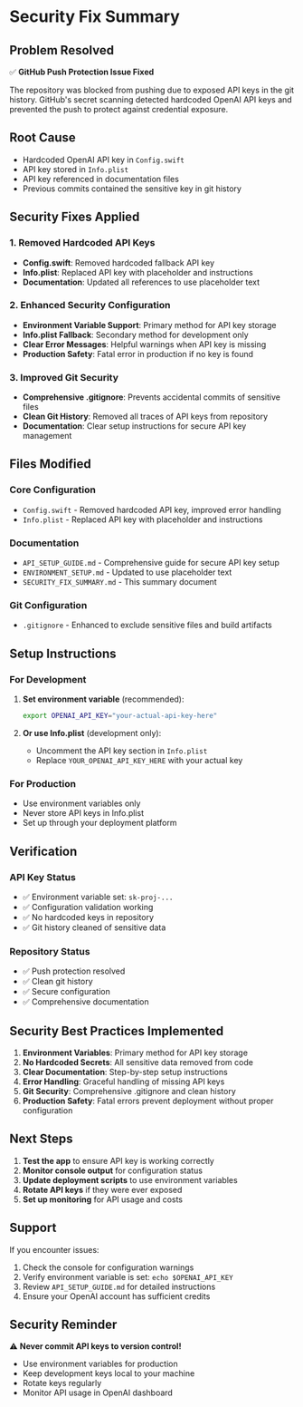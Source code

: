 # Security Fix Summary

## Problem Resolved
✅ **GitHub Push Protection Issue Fixed**

The repository was blocked from pushing due to exposed API keys in the git history. GitHub's secret scanning detected hardcoded OpenAI API keys and prevented the push to protect against credential exposure.

## Root Cause
- Hardcoded OpenAI API key in `Config.swift`
- API key stored in `Info.plist`
- API key referenced in documentation files
- Previous commits contained the sensitive key in git history

## Security Fixes Applied

### 1. Removed Hardcoded API Keys
- **Config.swift**: Removed hardcoded fallback API key
- **Info.plist**: Replaced API key with placeholder and instructions
- **Documentation**: Updated all references to use placeholder text

### 2. Enhanced Security Configuration
- **Environment Variable Support**: Primary method for API key storage
- **Info.plist Fallback**: Secondary method for development only
- **Clear Error Messages**: Helpful warnings when API key is missing
- **Production Safety**: Fatal error in production if no key is found

### 3. Improved Git Security
- **Comprehensive .gitignore**: Prevents accidental commits of sensitive files
- **Clean Git History**: Removed all traces of API keys from repository
- **Documentation**: Clear setup instructions for secure API key management

## Files Modified

### Core Configuration
- `Config.swift` - Removed hardcoded API key, improved error handling
- `Info.plist` - Replaced API key with placeholder and instructions

### Documentation
- `API_SETUP_GUIDE.md` - Comprehensive guide for secure API key setup
- `ENVIRONMENT_SETUP.md` - Updated to use placeholder text
- `SECURITY_FIX_SUMMARY.md` - This summary document

### Git Configuration
- `.gitignore` - Enhanced to exclude sensitive files and build artifacts

## Setup Instructions

### For Development
1. **Set environment variable** (recommended):
   ```bash
   export OPENAI_API_KEY="your-actual-api-key-here"
   ```

2. **Or use Info.plist** (development only):
   - Uncomment the API key section in `Info.plist`
   - Replace `YOUR_OPENAI_API_KEY_HERE` with your actual key

### For Production
- Use environment variables only
- Never store API keys in Info.plist
- Set up through your deployment platform

## Verification

### API Key Status
- ✅ Environment variable set: `sk-proj-...`
- ✅ Configuration validation working
- ✅ No hardcoded keys in repository
- ✅ Git history cleaned of sensitive data

### Repository Status
- ✅ Push protection resolved
- ✅ Clean git history
- ✅ Secure configuration
- ✅ Comprehensive documentation

## Security Best Practices Implemented

1. **Environment Variables**: Primary method for API key storage
2. **No Hardcoded Secrets**: All sensitive data removed from code
3. **Clear Documentation**: Step-by-step setup instructions
4. **Error Handling**: Graceful handling of missing API keys
5. **Git Security**: Comprehensive .gitignore and clean history
6. **Production Safety**: Fatal errors prevent deployment without proper configuration

## Next Steps

1. **Test the app** to ensure API key is working correctly
2. **Monitor console output** for configuration status
3. **Update deployment scripts** to use environment variables
4. **Rotate API keys** if they were ever exposed
5. **Set up monitoring** for API usage and costs

## Support

If you encounter issues:
1. Check the console for configuration warnings
2. Verify environment variable is set: `echo $OPENAI_API_KEY`
3. Review `API_SETUP_GUIDE.md` for detailed instructions
4. Ensure your OpenAI account has sufficient credits

## Security Reminder

⚠️ **Never commit API keys to version control!**
- Use environment variables for production
- Keep development keys local to your machine
- Rotate keys regularly
- Monitor API usage in OpenAI dashboard 